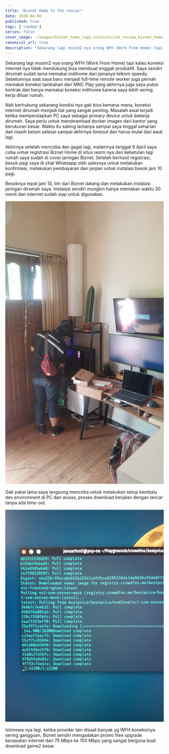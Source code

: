 ```yaml
---
title: 'Biznet Home to the rescue!'
date: 2020-04-08
published: true
tags: ['random']
series: false
cover_image: ./images/biznet_home_logo_cuticuticlub_review_biznet_home_malang.jpg
canonical_url: true
description: "Sekarang lagi musim2 nya orang WFH (Work From Home) tapi kalau koneksi internet nya tidak mendukung bisa membuat enggak produktif. Saya sendiri dirumah sudah lama memakai indihome dari jamanya telkom speedy."
---
```


Sekarang lagi musim2 nya orang WFH (Work From Home) tapi kalau koneksi internet nya tidak mendukung bisa membuat enggak produktif. Saya sendiri dirumah sudah lama memakai indihome dari jamanya telkom speedy. Sebelumnya saat saya baru menjadi full-time remote worker juga pernah memakai koneksi tambahan dari MNC Play yang akhirnya juga saya putus kontrak dan hanya memakai koneksi indihome karena saya lebih sering kerja diluar rumah.

Nah berhubung sekarang kondisi nya gak bisa kemana-mana, koneksi internet dirumah menjadi hal yang sangat penting. Masalah awal terjadi ketika mempersiapkan PC saya sebagai primary device untuk bekerja dirumah. Saya perlu untuk mendownload docker images dari kantor yang berukuran besar. Waktu itu saking lamanya sampai saya tinggal seharian dan masih belum selesai sampai akhirnya timeout dan harus mulai dari awal lagi.

Akhirnya setelah mencoba dan gagal lagi, malamnya tanggal 6 April saya coba untuk registrasi Biznet Home di situs resmi nya dan kebetulan lagi rumah saya sudah di cover jaringan Biznet. Setelah berhasil registrasi, besok pagi saya di chat Whatsapp oleh salesnya untuk melakukan konfirmasi, melakukan pembayaran dan janjian untuk instalasi besok jam 10 pagi.

Besoknya tepat jam 10, tim dari Biznet datang dan melakukan instalasi jaringan dirumah saya. Instalasi sendiri mungkin hanya memakan waktu 30 menit dan internet sudah siap untuk digunakan.

![Biznet Home Malang](./images/biznet_home_logo_cuticuticlub_review_biznet_home_malang-1.jpg "Biznet Home Malang")

Gak pakai lama saya langsung mencoba untuk melakukan setup kembalu dev environment di PC dan wusss, proses download berjalan dengan lancar tanpa ada time-out.

![Biznet Home Malang](./images/biznet_home_logo_cuticuticlub_review_biznet_home_malang-2.jpg "Biznet Home Malang")

Istimewa nya lagi, ketika provider lain disaat banyak yg WFH koneksinya sering gangguan, Biznet sendiri mengadakan promo free upgrade kecepatan internet dari 75 Mbps ke 100 Mbps yang sangat berguna buat download game2 besar.

